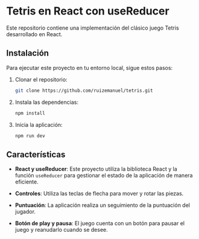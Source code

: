 # Tetris en React con useReducer

Este repositorio contiene una implementación del clásico juego Tetris desarrollado en React.

## Instalación

Para ejecutar este proyecto en tu entorno local, sigue estos pasos:

1. Clonar el repositorio:

   ```bash
   git clone https://github.com/ruizemanuel/tetris.git

2. Instala las dependencias: 
   ```bash
   npm install

3. Inicia la aplicación:
   ```bash
   npm run dev

## Características

- **React y useReducer**: Este proyecto utiliza la biblioteca React y la función `useReducer` para gestionar el estado de la aplicación de manera eficiente.

- **Controles**: Utiliza las teclas de flecha para mover y rotar las piezas.

- **Puntuación**: La aplicación realiza un seguimiento de la puntuación del jugador.

- **Botón de play y pausa**: El juego cuenta con un botón para pausar el juego y reanudarlo cuando se desee.

   

